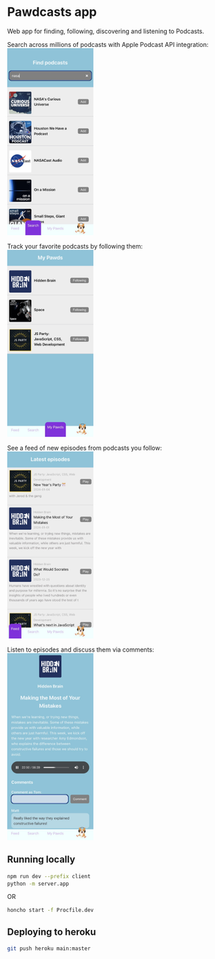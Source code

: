 # Pawdcasts app

Web app for finding, following, discovering and listening to Podcasts.

Search across millions of podcasts with Apple Podcast API integration:
<img src="screenshots/search.jpg" width="200">

Track your favorite podcasts by following them:
<img src="screenshots/mypawds.jpg" width="200">

See a feed of new episodes from podcasts you follow:
<img src="screenshots/feed.jpg" width="200">

Listen to episodes and discuss them via comments:
<img src="screenshots/episode.jpg" width="200">

## Running locally

```sh
npm run dev --prefix client
python -m server.app
```

OR

```sh
honcho start -f Procfile.dev
```

## Deploying to heroku

```sh
git push heroku main:master
```
